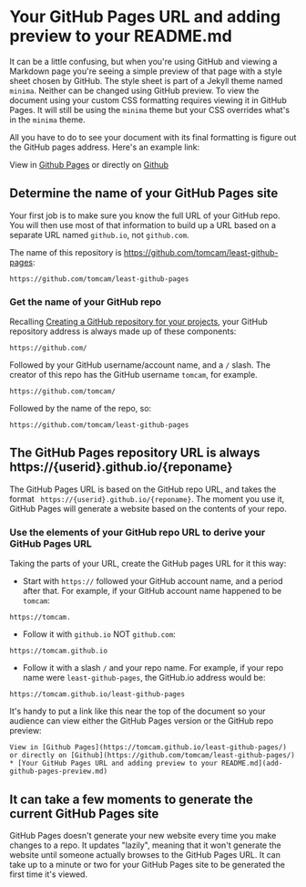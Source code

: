 # Your GitHub Pages URL and adding preview to your README.md

It can be a little confusing, but when you're using GitHub and viewing a Markdown page you're seeing a simple
preview of that page with a style sheet chosen by GitHub. The style sheet is part of a Jekyll theme named `minima`. Neither can be changed
using GitHub preview. To view the document using your custom CSS formatting requires viewing it in GitHub Pages. It will still be using the `minima` theme but your CSS overrides what's in the `minima` theme.

All you have to do to see your document with its final formatting is figure out the GitHub pages address. Here's an example link:

View in [Github Pages](https://tomcam.github.io/least-github-pages/) or directly on [Github](https://github.com/tomcam/least-github-pages/) 

## Determine the name of your GitHub Pages site

Your first job is to make sure you know the full URL of your GitHub repo. You will then use most of that information
to build up a URL based on a separate URL named `github.io`, not `github.com`.

The name of this repository is https://github.com/tomcam/least-github-pages:

```
https://github.com/tomcam/least-github-pages
```

### Get the name of your GitHub repo

Recalling [Creating a GitHub repository for your projects](creating-github-repository.md#repo-url), your GitHub repository address is
always made up of these components:

```
https://github.com/
```

Followed by your GitHub username/account name, and a `/` slash. The creator of this repo has the GitHub username `tomcam`, for example.

```
https://github.com/tomcam/
```

Followed by the name of the repo, so:

```
https://github.com/tomcam/least-github-pages
```

## The GitHub Pages repository URL is always https://{userid}.github.io/{reponame}

The GitHub Pages URL is based on the GitHub repo URL, and takes the format ` https://{userid}.github.io/{reponame}`.
The moment you use it, GitHub Pages will generate a website based on the contents of your repo.


### Use the elements of your GitHub repo URL to derive your GitHub Pages URL

Taking the parts of your URL, create the GitHub pages URL for it this way:

* Start with `https://` followed your GitHub account name, and a period after that. For example, if your GitHub account name
happened to be `tomcam`:

```
https://tomcam.
```

* Follow it with `github.io` NOT `github.com`:

```
https://tomcam.github.io
```

* Follow it with a slash `/` and your repo name. For example, if your repo name were `least-github-pages`, the GitHub.io address would be:

```
https://tomcam.github.io/least-github-pages
```

It's handy to put a link like this near the top of the document so your audience can view either the
GitHub Pages version or the GitHub repo preview:

```
View in [Github Pages](https://tomcam.github.io/least-github-pages/) or directly on [Github](https://github.com/tomcam/least-github-pages/) 
* [Your GitHub Pages URL and adding preview to your README.md](add-github-pages-preview.md)
```

## It can take a few moments to generate the current GitHub Pages site

GitHub Pages doesn't generate your new website every time you make changes to a repo. It updates "lazily", meaning
that it won't generate the website until someone actually browses to the GitHub Pages URL. It can take up to a minute 
or two for your GitHub Pages site to be generated the first time it's viewed.
